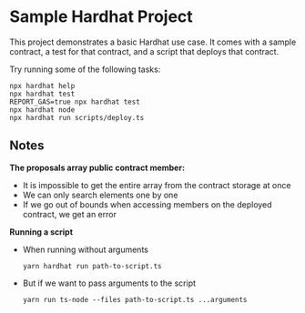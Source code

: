 # Sample Hardhat Project

This project demonstrates a basic Hardhat use case. It comes with a sample contract, a test for that contract, and a script that deploys that contract.

Try running some of the following tasks:

```shell
npx hardhat help
npx hardhat test
REPORT_GAS=true npx hardhat test
npx hardhat node
npx hardhat run scripts/deploy.ts
```
## Notes

**The proposals array public contract member:**
- It is impossible to get the entire array from the contract storage at once
- We can only search elements one by one
- If we go out of bounds when accessing members on the deployed contract, we get an error

**Running a script**
- When running without arguments
    ```shell
    yarn hardhat run path-to-script.ts
    ```

- But if we want to pass arguments to the script
    ```shell
    yarn run ts-node --files path-to-script.ts ...arguments
    ```
